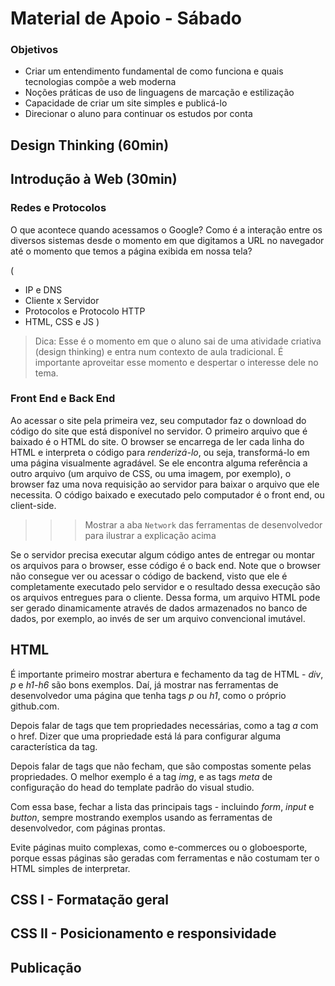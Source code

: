 # Material de Apoio - Sábado

### Objetivos
- Criar um entendimento fundamental de como funciona e quais tecnologias compõe a web moderna
- Noções práticas de uso de linguagens de marcação e estilização
- Capacidade de criar um site simples e publicá-lo
- Direcionar o aluno para continuar os estudos por conta

## Design Thinking (60min)

## Introdução à Web (30min)

### Redes e Protocolos
O que acontece quando acessamos o Google? Como é a interação entre os diversos sistemas desde o momento em que digitamos a URL no navegador até o momento que temos a página exibida em nossa tela? 

(
 - IP e DNS
 - Cliente x Servidor
 - Protocolos e Protocolo HTTP 
 - HTML, CSS e JS
)

> Dica: Esse é o momento em que o aluno sai de uma atividade criativa (design thinking) e entra num contexto de aula tradicional. É importante aproveitar esse momento e despertar o interesse dele no tema.


### Front End e Back End
Ao acessar o site pela primeira vez, seu computador faz o download do código do site que está disponível no servidor. O primeiro arquivo que é baixado é o HTML do site. O browser se encarrega de ler cada linha do HTML e interpreta o código para *renderizá-lo*, ou seja, transformá-lo em uma página visualmente agradável. Se ele encontra alguma referência a outro arquivo (um arquivo de CSS, ou uma imagem, por exemplo), o browser faz uma nova requisição ao servidor para baixar o arquivo que ele necessita. O código baixado e executado pelo computador é o front end, ou client-side.

>>> Mostrar a aba `Network` das ferramentas de desenvolvedor para ilustrar a explicação acima

Se o servidor precisa executar algum código antes de entregar ou montar os arquivos para o browser, esse código é o back end. Note que o browser não consegue ver ou acessar o código de backend, visto que ele é completamente executado pelo servidor e o resultado dessa execução são os arquivos entregues para o cliente. Dessa forma, um arquivo HTML pode ser gerado dinamicamente através de dados armazenados no banco de dados, por exemplo, ao invés de ser um arquivo convencional imutável.

## HTML
É importante primeiro mostrar abertura e fechamento da tag de HTML - *div*, *p* e *h1-h6* são bons exemplos. Daí, já mostrar nas ferramentas de desenvolvedor uma página que tenha tags *p* ou *h1*, como o próprio github.com.

Depois falar de tags que tem propriedades necessárias, como a tag *a* com o href. Dizer que uma propriedade está lá para configurar alguma característica da tag.

Depois falar de tags que não fecham, que são compostas somente pelas propriedades. O melhor exemplo é a tag *img*, e as tags *meta* de configuração do head do template padrão do visual studio.

Com essa base, fechar a lista das principais tags - incluindo *form*, *input* e *button*, sempre mostrando exemplos usando as ferramentas de desenvolvedor, com páginas prontas.

Evite páginas muito complexas, como e-commerces ou o globoesporte, porque essas páginas são geradas com ferramentas e não costumam ter o HTML simples de interpretar.

## CSS I - Formatação geral

## CSS II - Posicionamento e responsividade

## Publicação